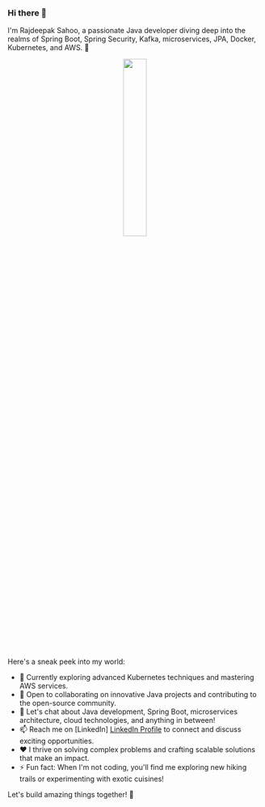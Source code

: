### Hi there 👋

<!--
**rajdeepaksahoo/rajdeepaksahoo** is a ✨ _special_ ✨ repository because its `README.md` (this file) appears on your GitHub profile.

Here are some ideas to get you started:

- 🔭 I’m currently working on ...
- 🌱 I’m currently learning ...
- 👯 I’m looking to collaborate on ...
- 🤔 I’m looking for help with ...
- 💬 Ask me about ...
- 📫 How to reach me: ...
- 😄 Pronouns: ...
- ⚡ Fun fact: ...
-->

I'm Rajdeepak Sahoo, a passionate Java developer diving deep into the realms of Spring Boot, Spring Security, Kafka, microservices, JPA, Docker, Kubernetes, and AWS. 🚀

<p align="center">
  <img src="https://media.giphy.com/media/v1.Y2lkPTc5MGI3NjExdXNyNmJqbDlvN2c1bXl2eWlwY3JrZXE1aWp2bzc5YjRncmphc2diYyZlcD12MV9pbnRlcm5hbF9naWZfYnlfaWQmY3Q9Zw/HOh1tBgpWqtvC9GMD2/giphy.gif" width="30%" style="border-radius: 10px;">
</p>


Here's a sneak peek into my world:

* 🌱 Currently exploring advanced Kubernetes techniques and mastering AWS services.
* 🤝 Open to collaborating on innovative Java projects and contributing to the open-source community.
* 💬 Let's chat about Java development, Spring Boot, microservices architecture, cloud technologies, and anything in between!
* 📫 Reach me on [LinkedIn] <a href="https://www.linkedin.com/in/rajdeepak-sahoo/"> LinkedIn Profile</a>
 to connect and discuss exciting opportunities.
* ❤️ I thrive on solving complex problems and crafting scalable solutions that make an impact.
* ⚡ Fun fact: When I'm not coding, you'll find me exploring new hiking trails or experimenting with exotic cuisines!

Let's build amazing things together! 🌟

